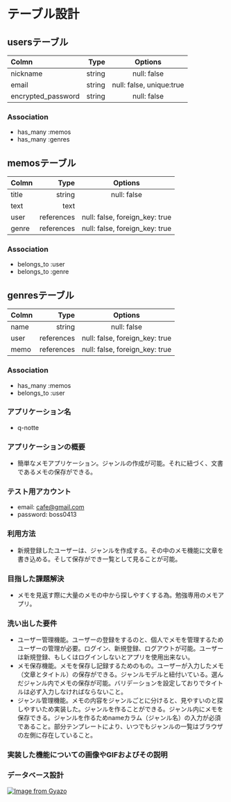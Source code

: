 # テーブル設計

## usersテーブル

| Colmn             | Type        | Options                   |
|:------------------|------------:|:-------------------------:|
| nickname          | string      | null: false               |
| email             | string      | null: false, unique:true  |
| encrypted_password| string      | null: false               |

### Association

- has_many :memos
- has_many :genres

## memosテーブル

| Colmn             | Type        | Options                         |
|:------------------|------------:|:-------------------------------:|
| title             | string      | null: false                     |
| text              | text        |                                 |
| user              | references  | null: false, foreign_key: true  |
| genre             | references  | null: false, foreign_key: true  |

### Association

- belongs_to :user
- belongs_to :genre

## genresテーブル

| Colmn             | Type        | Options                         |
|:------------------|------------:|:-------------------------------:|
| name              | string      | null: false                     |
| user              | references  | null: false, foreign_key: true  |
| memo              | references  | null: false, foreign_key: true  |

### Association

- has_many :memos
- belongs_to :user


### アプリケーション名

- q-notte

### アプリケーションの概要

- 簡単なメモアプリケーション。ジャンルの作成が可能。それに紐づく、文書であるメモの保存ができる。



### テスト用アカウント

- email: cafe@gmail.com
- password: boss0413

### 利用方法
- 新規登録したユーザーは、ジャンルを作成する。その中のメモ機能に文章を書き込める。そして保存ができ一覧として見ることが可能。

### 目指した課題解決
- メモを見返す際に大量のメモの中から探しやすくする為。勉強専用のメモアプリ。

### 洗い出した要件

- ユーザー管理機能。ユーザーの登録をするのと、個人でメモを管理するためユーザーの管理が必要。ログイン、新規登録、ログアウトが可能。ユーザーは新規登録、もしくはログインしないとアプリを使用出来ない。
- メモ保存機能。メモを保存し記録するためのもの。ユーザーが入力したメモ（文章とタイトル）の保存ができる。ジャンルモデルと紐付いている。選んだジャンル内でメモの保存が可能。バリデーションを設定しておりでタイトルは必ず入力しなければならないこと。
- ジャンル管理機能。メモの内容をジャンルごとに分けると、見やすいのと探しやすいため実装した。ジャンルを作ることができる。ジャンル内にメモを保存できる。ジャンルを作るためnameカラム（ジャンル名）の入力が必須であること。部分テンプレートにより、いつでもジャンルの一覧はブラウザの左側に存在していること。

### 実装した機能についての画像やGIFおよびその説明



### データベース設計
[![Image from Gyazo](https://i.gyazo.com/b7a9196c39cfc41b3372de3cfe95d864.png)](https://gyazo.com/b7a9196c39cfc41b3372de3cfe95d864)